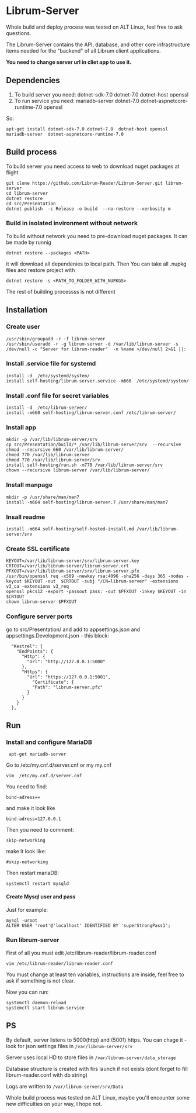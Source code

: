 # Librum-Server
Whole build and deploy process was tested on ALT Linux, feel free to ask questions.

The Librum-Server contains the API, database, and other core infrastructure items needed for the "backend" of all Librum client applications.


**You need to change server url in cliet app to use it.**

## Dependencies

1. To build server you need: dotnet-sdk-7.0 dotnet-7.0  dotnet-host openssl 
2. To run service you need: mariadb-server dotnet-7.0 dotnet-aspnetcore-runtime-7.0 openssl

So:  

```
apt-get install dotnet-sdk-7.0 dotnet-7.0  dotnet-host openssl mariadb-server  dotnet-aspnetcore-runtime-7.0 
```

## Build process

To build server you need access to web to download nuget packages at flight  

```
git clone https://github.com/Librum-Reader/Librum-Server.git librum-server 
cd librum-server
dotnet restore
cd src/Presentation
dotnet publish  -c Release -o build  --no-restore --verbosity m

```


### Build in isolated invironment without network  
To build without network you need to pre-download nuget packages. It can be made by runnig 

```dotnet restore --packages <PATH>```  

it will download all dependenies to local path. Then You can take all .nupkg files and restore project with  

```dotnet restore -s <PATH_TO_FOLDER_WITH_NUPKGS>```  

The rest of building processss is not different

## Installation
### Create user

```
/usr/sbin/groupadd -r -f librum-server
/usr/sbin/useradd -r -g librum-server -d /var/lib/librum-server -s /dev/null -c "Server for librum-reader"  -n %name >/dev/null 2>&1 ||:
```

### Install .service file for systemd  

```
install -d  /etc/systemd/system/
install self-hosting/librum-server.service -m660  /etc/systemd/system/
```

### Install .conf file for secret variables

```
install -d  /etc/librum-server/
install -m660 self-hosting/librum-server.conf /etc/librum-server/
```

### Install app  

```
mkdir -p /var/lib/librum-server/srv
cp src/Presentation/build/* /var/lib/librum-server/srv  --recursive
chmod --recursive 660 /var/lib/librum-server/
chmod 770 /var/lib/librum-server
chmod 770 /var/lib/librum-server/srv
install self-hosting/run.sh -m770 /var/lib/librum-server/srv
chown --recursive librum-server /var/lib/librum-server/
```
### Install manpage  

```
mkdir -p /usr/share/man/man7  
install -m664 self-hosting/librum-server.7 /usr/share/man/man7
```

### Insall readme

```
install -m664 self-hosting/self-hosted-install.md /var/lib/librum-server/srv
```

### Create SSL certificate  

```
KEYOUT=/var/lib/librum-server/srv/librum-server.key
CRTOUT=/var/lib/librum-server/librum-server.crt
PFXOUT=/var/lib/librum-server/srv/librum-server.pfx
/usr/bin/openssl req -x509 -newkey rsa:4096 -sha256 -days 365 -nodes -keyout $KEYOUT -out  $CRTOUT -subj "/CN=librum-server" -extensions v3_ca -extensions v3_req 
openssl pkcs12 -export -passout pass: -out $PFXOUT -inkey $KEYOUT -in $CRTOUT
chown librum-server $PFXOUT 
```
### Configure server ports  

go to src/Presentation/ and add to appsettings.json and appsettings.Development.json - this block:

```
  "Kestrel": {
    "EndPoints": {
      "Http": {
        "Url": "http://127.0.0.1:5000"
      },
      "Https": {
        "Url": "https://127.0.0.1:5001",
		  "Certificate": {
          "Path": "librum-server.pfx"
        }
      }
    }
  },
```




## Run

### Install and configure MariaDB

```
 apt-get mariadb-server
```
Go to /etc/my.cnf.d/server.cnf or my my.cnf  

```
vim  /etc/my.cnf.d/server.cnf 
```

You need to find:  

``` bind-adress== ```  

and make it look like  

```bind-adress=127.0.0.1```

Then you need to comment:  

```skip-networking```  

make it look like:  

```#skip-networking```  

Then restart mariaDB:  

```
systemctl restart mysqld
```

#### Create Mysql user and pass
Just for example:  

```
mysql -uroot
ALTER USER 'root'@'localhost' IDENTIFIED BY 'superStrongPass1';
```

### Run librum-server
First of all you must edit /etc/librum-reader/librum-reader.conf

```
vim /etc/librum-reader/librum-reader.conf
```
You must change at least ten variables, instructions are inside, feel free to ask if something is not clear.

Now you can run:

```
systemctl daemon-reload
systemctl start librum-service
```

## PS
By default, server listens to 5000(http) and (5001) https. You can chage it - look for json settings files in ```/var/librum-server/srv```  

Server uses local HD to store files in ```/var/librum-server/data_storage```  

Database structure is created with firs launch if not exists (dont forget to fill librum-reader.conf with db string)  

Logs are written to ```/var/librum-server/srv/Data```  




Whole build process was tested on ALT Linux, maybe you'll encounter some new difficulties on your way, I hope not.

